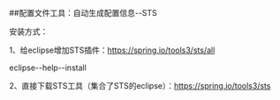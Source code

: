 ##配置文件工具：自动生成配置信息--STS  

安装方式：  

1、给eclipse增加STS插件：https://spring.io/tools3/sts/all  

   eclipse--help--install  
   
2、直接下载STS工具（集合了STS的eclipse）：https://spring.io/tools3/sts

